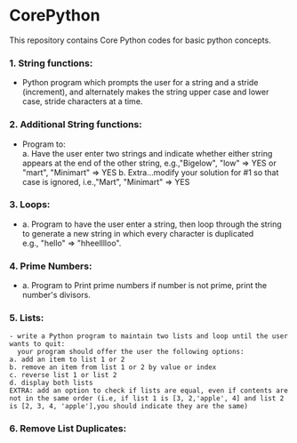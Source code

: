 # CorePython

This repository contains Core Python codes for basic python concepts.

### 1. String functions:
  - Python program which prompts the user for a string and a stride (increment), and alternately makes the string upper case and lower case, 
stride characters at a time. 

### 2. Additional String functions:
  - Program to:  
    a. Have the user enter two strings and indicate whether either string appears at the end of the other string, e.g.,"Bigelow", "low" => YES or "mart", "Minimart" => YES
    b. Extra...modify your solution for #1 so that case is ignored, i.e.,"Mart", "Minimart" => YES 

### 3. Loops:
  - a. Program to have the user enter a string, then loop through the string to generate a new string in which every character is duplicated   
      e.g., "hello" => "hheelllloo". 

### 4. Prime Numbers:
  - a. Program to Print prime numbers if number is not prime, print the number's divisors. 

### 5. Lists:

    - write a Python program to maintain two lists and loop until the user wants to quit:
      your program should offer the user the following options:
    a. add an item to list 1 or 2
    b. remove an item from list 1 or 2 by value or index
    c. reverse list 1 or list 2
    d. display both lists
    EXTRA: add an option to check if lists are equal, even if contents are not in the same order (i.e, if list 1 is [3, 2,'apple', 4] and list 2 is [2, 3, 4, 'apple'],you should indicate they are the same)

### 6. Remove List Duplicates:

